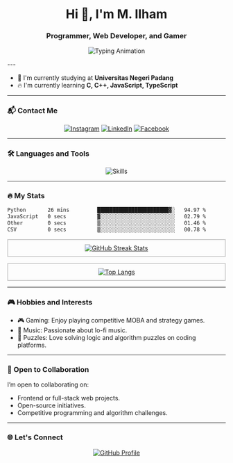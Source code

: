 <h1 align="center">Hi 👋, I'm M. Ilham</h1>
<h3 align="center">Programmer, Web Developer, and Gamer</h3>

<p align="center">
  <img src="https://readme-typing-svg.herokuapp.com?font=Fira+Code&size=24&pause=2000&color=F75C7E&center=true&vCenter=true&width=500&lines=Programmer+%7C+Web+Developer+%7C+Gamer;Lifelong+Learner" alt="Typing Animation" />
</p>
---

- 🌱 I'm currently studying at **Universitas Negeri Padang**  
- 🔥 I'm currently learning **C, C++, JavaScript, TypeScript**

---

### 📬 Contact Me

<p align="center">
  <a href="https://www.instagram.com/hammPa._" target="_blank"><img alt="Instagram" src="https://img.shields.io/badge/Instagram-E4405F?style=for-the-badge&logo=Instagram&logoColor=white" /></a>
  <a href="https://www.linkedin.com/in/m-ilham-55129b283/" target="_blank"><img alt="LinkedIn" src="https://img.shields.io/badge/LinkedIn-0A66C2?style=for-the-badge&logo=LinkedIn&logoColor=white" /></a>
  <a href="https://www.facebook.com/ilham1703" target="_blank"><img alt="Facebook" src="https://img.shields.io/badge/Facebook-1877F2?style=for-the-badge&logo=Facebook&logoColor=white" /></a>
</p>

---

### 🛠️ Languages and Tools
<p align="center">
  <img src="https://skillicons.dev/icons?i=c,cpp,js,ts,react,tailwind,laravel,express,mongodb,mysql,mint" alt="Skills" />
</p>

---

### 🔥 My Stats
<!--START_SECTION:waka-->

```txt
Python       26 mins         ███████████████████████▓░   94.97 %
JavaScript   0 secs          ▓░░░░░░░░░░░░░░░░░░░░░░░░   02.79 %
Other        0 secs          ▒░░░░░░░░░░░░░░░░░░░░░░░░   01.46 %
CSV          0 secs          ▒░░░░░░░░░░░░░░░░░░░░░░░░   00.78 %
```

<!--END_SECTION:waka-->
<p align="center" style="border: 2px solid #ccc; padding: 10px;">
  <a href="https://git.io/streak-stats">
    <img src="http://github-readme-streak-stats.herokuapp.com?user=hammPa&theme=default&hide_border=true" alt="GitHub Streak Stats" />
  </a>
</p>

<p align="center" style="border: 2px solid #ccc; padding: 10px;">
  <a href="https://github.com/hammPa/github-readme-stats">
    <img src="https://github-readme-stats.vercel.app/api/top-langs/?username=hammPa&layout=compact&theme=default&hide_border=true" alt="Top Langs" />
  </a>
</p>


---

### 🎮 Hobbies and Interests
- 🎮 Gaming: Enjoy playing competitive MOBA and strategy games.
- 🎵 Music: Passionate about lo-fi music.
- 🧩 Puzzles: Love solving logic and algorithm puzzles on coding platforms.

---

### 🔧 Open to Collaboration
I’m open to collaborating on:
- Frontend or full-stack web projects.
- Open-source initiatives.
- Competitive programming and algorithm challenges.


---

### 🌐 Let's Connect
<p align="center">
  <a href="https://github.com/hammPa" target="_blank">
    <img alt="GitHub Profile" src="https://img.shields.io/badge/GitHub-100000?style=for-the-badge&logo=github&logoColor=white" />
  </a>
</p>
